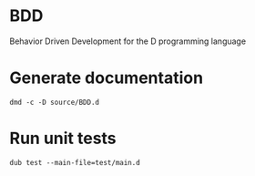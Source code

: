 # BDD
Behavior Driven Development for the D programming language

# Generate documentation

```
dmd -c -D source/BDD.d
```

# Run unit tests

```
dub test --main-file=test/main.d
```
